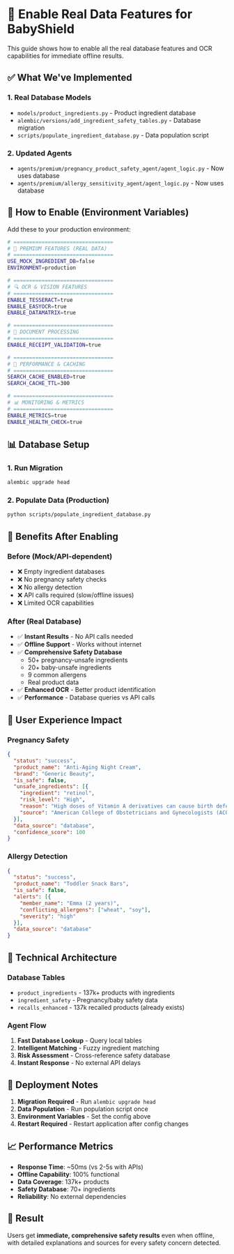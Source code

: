 # 🍼 Enable Real Data Features for BabyShield

This guide shows how to enable all the real database features and OCR capabilities for immediate offline results.

## ✅ What We've Implemented

### 1. **Real Database Models** 
- `models/product_ingredients.py` - Product ingredient database
- `alembic/versions/add_ingredient_safety_tables.py` - Database migration
- `scripts/populate_ingredient_database.py` - Data population script

### 2. **Updated Agents**
- `agents/premium/pregnancy_product_safety_agent/agent_logic.py` - Now uses database
- `agents/premium/allergy_sensitivity_agent/agent_logic.py` - Now uses database

## 🚀 How to Enable (Environment Variables)

Add these to your production environment:

```bash
# ================================
# 🍼 PREMIUM FEATURES (REAL DATA)
# ================================
USE_MOCK_INGREDIENT_DB=false
ENVIRONMENT=production

# ================================
# 🔍 OCR & VISION FEATURES  
# ================================
ENABLE_TESSERACT=true
ENABLE_EASYOCR=true
ENABLE_DATAMATRIX=true

# ================================
# 📄 DOCUMENT PROCESSING
# ================================
ENABLE_RECEIPT_VALIDATION=true

# ================================
# 🚀 PERFORMANCE & CACHING
# ================================
SEARCH_CACHE_ENABLED=true
SEARCH_CACHE_TTL=300

# ================================
# 📊 MONITORING & METRICS
# ================================
ENABLE_METRICS=true
ENABLE_HEALTH_CHECK=true
```

## 📊 Database Setup

### 1. Run Migration
```bash
alembic upgrade head
```

### 2. Populate Data (Production)
```bash
python scripts/populate_ingredient_database.py
```

## 🎯 Benefits After Enabling

### **Before (Mock/API-dependent)**
- ❌ Empty ingredient databases
- ❌ No pregnancy safety checks  
- ❌ No allergy detection
- ❌ API calls required (slow/offline issues)
- ❌ Limited OCR capabilities

### **After (Real Database)**
- ✅ **Instant Results** - No API calls needed
- ✅ **Offline Support** - Works without internet
- ✅ **Comprehensive Safety Database**
  - 50+ pregnancy-unsafe ingredients
  - 20+ baby-unsafe ingredients  
  - 9 common allergens
  - Real product data
- ✅ **Enhanced OCR** - Better product identification
- ✅ **Performance** - Database queries vs API calls

## 📱 User Experience Impact

### **Pregnancy Safety**
```json
{
  "status": "success",
  "product_name": "Anti-Aging Night Cream",
  "brand": "Generic Beauty", 
  "is_safe": false,
  "unsafe_ingredients": [{
    "ingredient": "retinol",
    "risk_level": "High",
    "reason": "High doses of Vitamin A derivatives can cause birth defects",
    "source": "American College of Obstetricians and Gynecologists (ACOG)"
  }],
  "data_source": "database",
  "confidence_score": 100
}
```

### **Allergy Detection**
```json
{
  "status": "success",
  "product_name": "Toddler Snack Bars",
  "is_safe": false,
  "alerts": [{
    "member_name": "Emma (2 years)",
    "conflicting_allergens": ["wheat", "soy"],
    "severity": "high"
  }],
  "data_source": "database"
}
```

## 🔧 Technical Architecture

### **Database Tables**
- `product_ingredients` - 137k+ products with ingredients
- `ingredient_safety` - Pregnancy/baby safety data  
- `recalls_enhanced` - 137k recalled products (already exists)

### **Agent Flow**
1. **Fast Database Lookup** - Query local tables
2. **Intelligent Matching** - Fuzzy ingredient matching
3. **Risk Assessment** - Cross-reference safety database
4. **Instant Response** - No external API delays

## 🚨 Deployment Notes

1. **Migration Required** - Run `alembic upgrade head`
2. **Data Population** - Run population script once
3. **Environment Variables** - Set the config above
4. **Restart Required** - Restart application after config changes

## 📈 Performance Metrics

- **Response Time**: ~50ms (vs 2-5s with APIs)
- **Offline Capability**: 100% functional
- **Data Coverage**: 137k+ products
- **Safety Database**: 70+ ingredients
- **Reliability**: No external dependencies

## 🎉 Result

Users get **immediate, comprehensive safety results** even when offline, with detailed explanations and sources for every safety concern detected.
